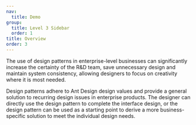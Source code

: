 ```yaml
---
nav:
  title: Demo
group:
  title: Level 3 Sidebar
  order: 1
title: Overview
order: 3
---
```


The use of design patterns in enterprise-level businesses can significantly increase the certainty of the R&D team, save unnecessary design and maintain system consistency, allowing designers to focus on creativity where it is most needed.

Design patterns adhere to Ant Design design values and provide a general solution to recurring design issues in enterprise products. The designer can directly use the design pattern to complete the interface design, or the design pattern can be used as a starting point to derive a more business-specific solution to meet the individual design needs.
